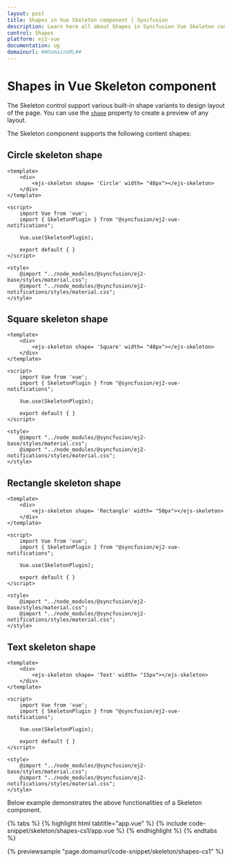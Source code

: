 ```yaml
---
layout: post
title: Shapes in Vue Skeleton component | Syncfusion
description: Learn here all about Shapes in Syncfusion Vue Skeleton component of Syncfusion Essential JS 2 and more.
control: Shapes 
platform: ej2-vue
documentation: ug
domainurl: ##DomainURL##
---
```


# Shapes in Vue Skeleton component

The Skeleton control support various built-in shape variants to design layout of the page. You can use the [`shape`](https://ej2.syncfusion.com/vue/documentation/api/skeleton#shape) property to create a preview of any layout.

The Skeleton component supports the following content shapes:

## Circle skeleton shape

```
<template>
    <div>
        <ejs-skeleton shape= 'Circle' width= "48px"></ejs-skeleton>
    </div>
</template>

<script>
    import Vue from 'vue';
    import { SkeletonPlugin } from "@syncfusion/ej2-vue-notifications";

    Vue.use(SkeletonPlugin);

    export default { }
</script>

<style>
    @import "../node_modules/@syncfusion/ej2-base/styles/material.css";
    @import "../node_modules/@syncfusion/ej2-notifications/styles/material.css";
</style>
```

## Square skeleton shape

```
<template>
    <div>
        <ejs-skeleton shape= 'Square' width= "48px"></ejs-skeleton>
    </div>
</template>

<script>
    import Vue from 'vue';
    import { SkeletonPlugin } from "@syncfusion/ej2-vue-notifications";

    Vue.use(SkeletonPlugin);

    export default { }
</script>

<style>
    @import "../node_modules/@syncfusion/ej2-base/styles/material.css";
    @import "../node_modules/@syncfusion/ej2-notifications/styles/material.css";
</style>
```

## Rectangle skeleton shape

```
<template>
    <div>
        <ejs-skeleton shape= 'Rectangle' width= "50px"></ejs-skeleton>
    </div>
</template>

<script>
    import Vue from 'vue';
    import { SkeletonPlugin } from "@syncfusion/ej2-vue-notifications";

    Vue.use(SkeletonPlugin);

    export default { }
</script>

<style>
    @import "../node_modules/@syncfusion/ej2-base/styles/material.css";
    @import "../node_modules/@syncfusion/ej2-notifications/styles/material.css";
</style>
```

## Text skeleton shape

```
<template>
    <div>
        <ejs-skeleton shape= 'Text' width= "15px"></ejs-skeleton>
    </div>
</template>

<script>
    import Vue from 'vue';
    import { SkeletonPlugin } from "@syncfusion/ej2-vue-notifications";

    Vue.use(SkeletonPlugin);

    export default { }
</script>

<style>
    @import "../node_modules/@syncfusion/ej2-base/styles/material.css";
    @import "../node_modules/@syncfusion/ej2-notifications/styles/material.css";
</style>
```

Below example demonstrates the above functionalities of a Skeleton component.

{% tabs %}
{% highlight html tabtitle="app.vue" %}
{% include code-snippet/skeleton/shapes-cs1/app.vue %}
{% endhighlight %}
{% endtabs %}
        
{% previewsample "page.domainurl/code-snippet/skeleton/shapes-cs1" %}